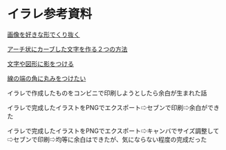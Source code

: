 # イラレ参考資料

[画像を好きな形でくり抜く](https://pronama.jp/2014/02/07/illutrator-clipping-mask/)

[アーチ状にカーブした文字を作る２つの方法](https://clip-blog.com/arched-text/)

[文字や図形に影をつける](https://clip-blog.com/dropshadowshadow/)

[線の端の角に丸みをつけたい](https://www.ipentec.com/document/illustrator-round-corners-of-line-ends)

イラレで作成したものをコンビニで印刷しようとしたら余白が生まれた話

イラレで完成したイラストをPNGでエクスポート⇨セブンで印刷⇨余白ができた

イラレで完成したイラストをPNGでエクスポート⇨キャンバでサイズ調整して⇨セブンで印刷⇨均等に余白はできたが、気にならない程度の完成だった

